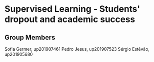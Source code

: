 # Supervised Learning - Students' dropout and academic success


## Group Members

Sofia Germer, up201907461
Pedro Jesus, up201907523
Sérgio Estêvão, up201905680